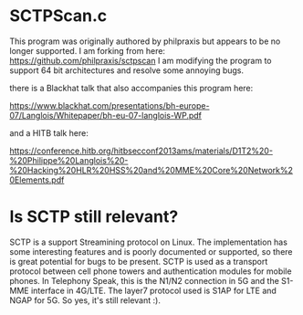 # SCTPScan.c
This program was originally authored by philpraxis but appears to be no longer supported.
I am forking from here: https://github.com/philpraxis/sctpscan
I am modifying the program to support 64 bit architectures and resolve some annoying bugs.


there is a Blackhat talk that also accompanies this program here:

https://www.blackhat.com/presentations/bh-europe-07/Langlois/Whitepaper/bh-eu-07-langlois-WP.pdf

and a HITB talk here:

https://conference.hitb.org/hitbsecconf2013ams/materials/D1T2%20-%20Philippe%20Langlois%20-%20Hacking%20HLR%20HSS%20and%20MME%20Core%20Network%20Elements.pdf

# Is SCTP still relevant?
SCTP is a support Streamining protocol on Linux. The implementation has some interesting features
and is poorly documented or supported, so there is great potential for bugs to be present. SCTP is used as a transport protocol between cell phone towers
and authentication modules for mobile phones. In Telephony Speak, this is the N1/N2 connection in 5G and the S1-MME interface in 4G/LTE. The layer7 protocol used
is S1AP for LTE and NGAP for 5G. So yes, it's still relevant :).
